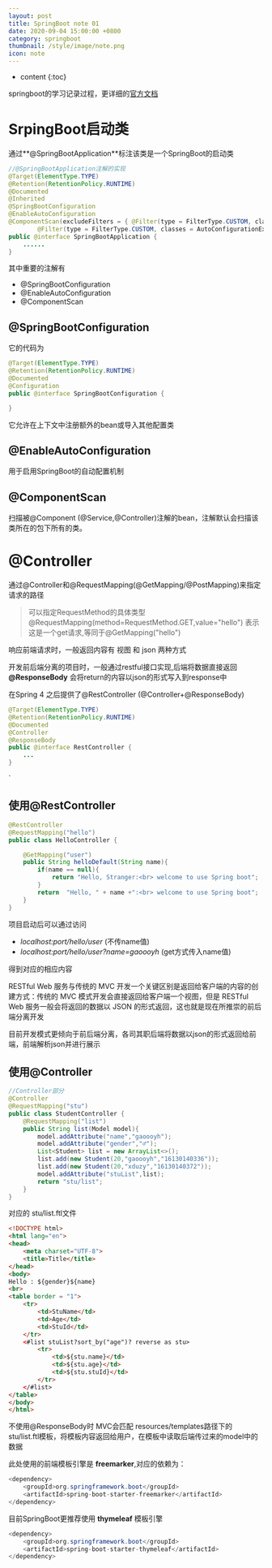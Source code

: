 ```yaml
---
layout: post
title: SpringBoot note 01
date: 2020-09-04 15:00:00 +0800
category: springboot
thumbnail: /style/image/note.png
icon: note
---
```


* content
{:toc}

springboot的学习记录过程，更详细的[官方文档](https://snailclimb.gitee.io/springboot-guide/)

# SrpingBoot启动类
通过**@SpringBootApplication**标注该类是一个SpringBoot的启动类


```java
//@SpringBootApplication注解的实现
@Target(ElementType.TYPE)
@Retention(RetentionPolicy.RUNTIME)
@Documented
@Inherited
@SpringBootConfiguration
@EnableAutoConfiguration
@ComponentScan(excludeFilters = { @Filter(type = FilterType.CUSTOM, classes = TypeExcludeFilter.class),
		@Filter(type = FilterType.CUSTOM, classes = AutoConfigurationExcludeFilter.class) })
public @interface SpringBootApplication {
    ......
}
```
其中重要的注解有
* @SpringBootConfiguration
* @EnableAutoConfiguration 
* @ComponentScan

## @SpringBootConfiguration
它的代码为
```java
@Target(ElementType.TYPE)
@Retention(RetentionPolicy.RUNTIME)
@Documented
@Configuration
public @interface SpringBootConfiguration {

}
```
它允许在上下文中注册额外的bean或导入其他配置类


## @EnableAutoConfiguration  
用于启用SpringBoot的自动配置机制


## @ComponentScan
扫描被@Component (@Service,@Controller)注解的bean，注解默认会扫描该类所在的包下所有的类。




# @Controller 
通过@Controller和@RequestMapping(@GetMapping/@PostMapping)来指定请求的路径

> 可以指定RequestMethod的具体类型
> @RequestMapping(method=RequestMethod.GET,value="hello") 表示这是一个get请求,等同于@GetMapping("hello")


响应前端请求时，一般返回内容有 视图 和 json 两种方式

开发前后端分离的项目时，一般通过restful接口实现,后端将数据直接返回
**@ResponseBody** 会将return的内容以json的形式写入到response中

在Spring 4 之后提供了@RestController (@Controller+@ResponseBody)
```java
@Target(ElementType.TYPE)
@Retention(RetentionPolicy.RUNTIME)
@Documented
@Controller
@ResponseBody
public @interface RestController {
    ...
}
```
`

## 使用@RestController
```java
@RestController
@RequestMapping("hello")
public class HelloController {

    @GetMapping("user")
    public String helloDefault(String name){
        if(name == null){
            return "Hello, Stranger:<br> welcome to use Spring boot";
        }
        return  "Hello, " + name +":<br> welcome to use Spring boot";
    }
}
```
项目启动后可以通过访问

* *localhost:port/hello/user* (不传name值)
* *localhost:port/hello/user?name=gaoooyh* (get方式传入name值)

得到对应的相应内容

RESTful Web 服务与传统的 MVC 开发一个关键区别是返回给客户端的内容的创建方式：传统的 MVC 模式开发会直接返回给客户端一个视图，但是 RESTful Web 服务一般会将返回的数据以 JSON 的形式返回，这也就是现在所推崇的前后端分离开发

目前开发模式更倾向于前后端分离，各司其职后端将数据以json的形式返回给前端，前端解析json并进行展示


## 使用@Controller

```java
//Controller部分
@Controller
@RequestMapping("stu")
public class StudentController {
    @RequestMapping("list")
    public String list(Model model){
        model.addAttribute("name","gaoooyh");
        model.addAttribute("gender","♂");
        List<Student> list = new ArrayList<>();
        list.add(new Student(20,"gaoooyh","16130140336"));
        list.add(new Student(20,"xduzy","16130140372"));
        model.addAttribute("stuList",list);
        return "stu/list";
    }
}
```
对应的 stu/list.ftl文件
```html
<!DOCTYPE html>
<html lang="en">
<head>
    <meta charset="UTF-8">
    <title>Title</title>
</head>
<body>
Hello : ${gender}${name}
<br>
<table border = "1">
    <tr>
        <td>StuName</td>
        <td>Age</td>
        <td>StuId</td>
    </tr>
    <#list stuList?sort_by("age")? reverse as stu>
        <tr>
            <td>${stu.name}</td>
            <td>${stu.age}</td>
            <td>${stu.stuId}</td>
        </tr>
    </#list>
</table>
</body>
</html>
```
不使用@ResponseBody时 MVC会匹配 resources/templates路径下的 stu/list.ftl模板，将模板内容返回给用户，在模板中读取后端传过来的model中的数据  

此处使用的前端模板引擎是 **freemarker**,对应的依赖为：
```java
<dependency>
    <groupId>org.springframework.boot</groupId>
    <artifactId>spring-boot-starter-freemarker</artifactId>
</dependency>
```
目前SpringBoot更推荐使用 **thymeleaf** 模板引擎
```java
<dependency>
    <groupId>org.springframework.boot</groupId>
    <artifactId>spring-boot-starter-thymeleaf</artifactId>
</dependency>
```



